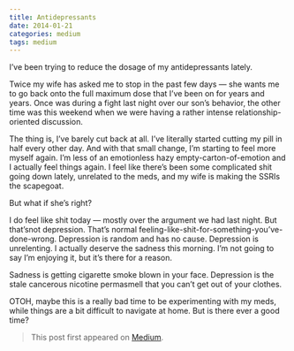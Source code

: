 ```yaml
---
title: Antidepressants
date: 2014-01-21
categories: medium
tags: medium
---
```

I’ve been trying to reduce the dosage of my antidepressants lately.

Twice my wife has asked me to stop in the past few days — she wants me to go back onto the full maximum dose that I’ve been on for years and years. Once was during a fight last night over our son’s behavior, the other time was this weekend when we were having a rather intense relationship-oriented discussion.

The thing is, I’ve barely cut back at all. I’ve literally started cutting my pill in half every other day. And with that small change, I’m starting to feel more myself again. I’m less of an emotionless hazy empty-carton-of-emotion and I actually feel things again. I feel like there’s been some complicated shit going down lately, unrelated to the meds, and my wife is making the SSRIs the scapegoat.

But what if she’s right?

I do feel like shit today — mostly over the argument we had last night. But that’snot depression. That’s normal feeling-like-shit-for-something-you’ve-done-wrong. Depression is random and has no cause. Depression is unrelenting. I actually deserve the sadness this morning. I’m not going to say I’m enjoying it, but it’s there for a reason.

Sadness is getting cigarette smoke blown in your face. Depression is the stale cancerous nicotine permasmell that you can’t get out of your clothes.

OTOH, maybe this is a really bad time to be experimenting with my meds, while things are a bit difficult to navigate at home. But is there ever a good time?


> This post first appeared on [Medium](https://mikedesjardins.medium.com/antidepressants-7bf01ca348c2). 
